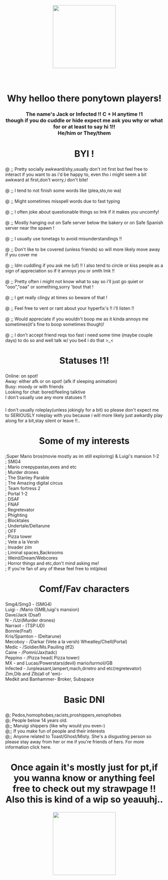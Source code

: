 <div align="center">
  <img height="200" src="https://i.postimg.cc/bv4KKpJk/2024-11-04-20-41-17-Greenshot.png"  />
</div>

###

<br clear="both">

<h1 align="center">Why helloo there ponytown players!</h1>

###

<h3 align="center">The name's Jack or Infected !! C + H anytime !1<br> though if you do cuddle or hide expect me ask you why or what for or at least to say hi 1!! <br>He/him or They/them</h3>

###

<h1 align="center">BYI !</h1>

###

<p align="left">@ ;; Pretty socially awkward/shy,usually don't int first but feel free to interact if you want to as i'd be happy to, even tho i might seem a bit awkward at first,don't worry,i don't bite!<br><br>@ ;; I tend to not finish some words like (plea,sto,no wa)<br><br>@ ;; Might sometimes misspell words due to fast typing<br><br>@ ;; I often joke about questionable things so lmk if it makes you uncomfy!<br><br>@ ;; Mostly hanging out on Safe server below the bakery or on Safe Spanish server near the spawn !<br><br>@ ;; I usually use tonetags to avoid misunderstandings !!<br><br>@ ;; Don't like to be covered (unless friends) so will more likely move away if you cover me<br><br>@ ;; Idm cuddling if you ask me (uf) !! I also tend to circle or kiss people as a sign of appreciation so if it annoys you or smth lmk !!<br><br>@ ;; Pretty often i might not know what to say so i'll just go quiet or "ooo","oaa" or something,sorry 'bout that !<br><br>@ ;; I get really clingy at times so beware of that !<br><br>@ ;; Feel free to vent or rant about your hyperfix's !! i'll listen !!<br><br>@ ;; Would appreciate if you wouldn't boop me as it kinda annoys me sometimes(it's fine to boop sometimes though)!<br><br>@ ;; I don't accept friend reqs too fast i need some time (maybe couple days) to do so and well talk w/ you be4 i do that >_<</p>

###

<h1 align="center">Statuses !1!</h1>

###

<p align="left">Online: on spot!<br>Away: either afk or on spot! (afk if sleeping animation) <br>Busy: moody or with friends <br>Looking for chat: bored/feeling talktive<br>I don't usually use any more statuses !!</p>

###

<p align="left">I don't usually roleplay(unless jokingly for a bit) so please don't expect me to SERIOUSLY roleplay with you because i will more likely just awkardly play along for a bit,stay silent or leave !!..</p>

###

<h1 align="center">Some of my interests</h1>

###

<p align="left">;Super Mario bros(movie mostly as im still exploring) & Luigi's mansion 1-2 <br>; SMG4 <br>; Mario creepypastas,exes and etc <br>; Murder drones <br>; The Stanley Parable <br>; The Amazing digital circus <br>; Team fortress 2 <br>; Portal 1-2 <br>; DSAF <br>; FNAF <br>; Regretevator <br>; Phighting <br>; Blocktales <br>; Undertale/Deltarune <br>; OFF <br>; Pizza tower <br>; Vete a la Versh <br>; Invader zim <br>; Liminal spaces,Backrooms <br>; Weird/Dream/Webcores <br>; Horror things and etc,don't mind asking me! <br>; If you're fan of any of these feel free to int(plea)</p>

###

<h1 align="center">Comf/Fav characters</h1>

###

<p align="left">Smg4/Smg3 - (SMG4) <br>Luigi - /Mario (SMB,luigi's mansion) <br>Dave/Jack (Dsaf) <br>N - /Uzi(Murder drones) <br>Narraot - (TSP:UD) <br>Bonnie(Fnaf) <br>Kris/Spamton - (Deltarune) <br>Mecoboy - /Darkar (Vete a la versh) Wheatley/Chell(Portal) <br>Medic - /Soldier/Ms.Pauiling (tf2) <br>Caine - /Pomni/Jax(tadc) <br>Peppino - /Pizza head( Pizza tower) <br>MX - and Lucas/Powerstars(devil) mario/turmoil/GB <br>Infected - /unpleasant,lampert,mach,drretro and etc(regretevator) <br>Zim,Dib and ZIb(all of 'em)-<br>Medkit and Banhammer- Broker, Subspace</p>

###

<h1 align="center">Basic DNI</h1>

###

<p align="left">@; Pedos,homophobes,racists,proshippers,xenophobes <br>@; People below 14 years old. <br>@;; Maruigi shippers (like why would you even-)<br>@;; If you make fun of people and their interests<br>@;; Anyone related to Toast/Ghost/Misty. She's a disgusting person so please stay away from her or me if you're friends of hers. For more information click here.</p>

###

<h1 align="center">Once again it's mostly just for pt,if you wanna know or anything feel free to check out my strawpage !! Also this is kind of a wip so yeauuhj..</h1>

###

<div align="center">
  <img height="200" src="https://i.postimg.cc/wj4KQhYW/2024-11-02-20-39-33-Window.png"  />
</div>

###
